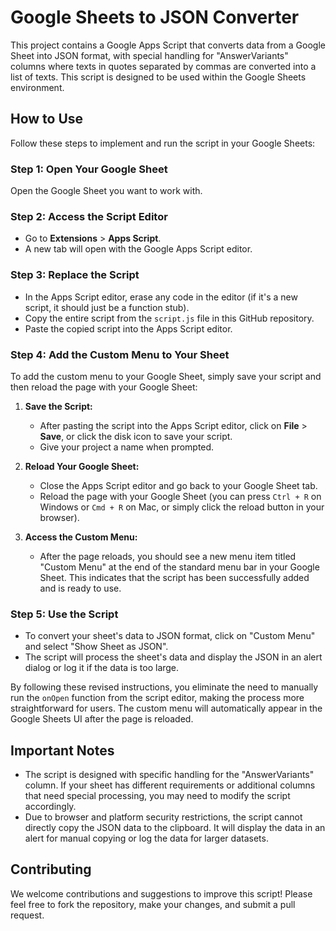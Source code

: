 # Google Sheets to JSON Converter

This project contains a Google Apps Script that converts data from a Google Sheet into JSON format, with special handling for "AnswerVariants" columns where texts in quotes separated by commas are converted into a list of texts. This script is designed to be used within the Google Sheets environment.

## How to Use

Follow these steps to implement and run the script in your Google Sheets:

### Step 1: Open Your Google Sheet

Open the Google Sheet you want to work with.

### Step 2: Access the Script Editor

- Go to **Extensions** > **Apps Script**.
- A new tab will open with the Google Apps Script editor.

### Step 3: Replace the Script

- In the Apps Script editor, erase any code in the editor (if it's a new script, it should just be a function stub).
- Copy the entire script from the `script.js` file in this GitHub repository.
- Paste the copied script into the Apps Script editor.

### Step 4: Add the Custom Menu to Your Sheet

To add the custom menu to your Google Sheet, simply save your script and then reload the page with your Google Sheet:

1. **Save the Script:**
   - After pasting the script into the Apps Script editor, click on **File** > **Save**, or click the disk icon to save your script.
   - Give your project a name when prompted.

2. **Reload Your Google Sheet:**
   - Close the Apps Script editor and go back to your Google Sheet tab.
   - Reload the page with your Google Sheet (you can press `Ctrl + R` on Windows or `Cmd + R` on Mac, or simply click the reload button in your browser).

3. **Access the Custom Menu:**
   - After the page reloads, you should see a new menu item titled "Custom Menu" at the end of the standard menu bar in your Google Sheet. This indicates that the script has been successfully added and is ready to use.

### Step 5: Use the Script

- To convert your sheet's data to JSON format, click on "Custom Menu" and select "Show Sheet as JSON".
- The script will process the sheet's data and display the JSON in an alert dialog or log it if the data is too large.

By following these revised instructions, you eliminate the need to manually run the `onOpen` function from the script editor, making the process more straightforward for users. The custom menu will automatically appear in the Google Sheets UI after the page is reloaded.

## Important Notes

- The script is designed with specific handling for the "AnswerVariants" column. If your sheet has different requirements or additional columns that need special processing, you may need to modify the script accordingly.
- Due to browser and platform security restrictions, the script cannot directly copy the JSON data to the clipboard. It will display the data in an alert for manual copying or log the data for larger datasets.

## Contributing

We welcome contributions and suggestions to improve this script! Please feel free to fork the repository, make your changes, and submit a pull request.

